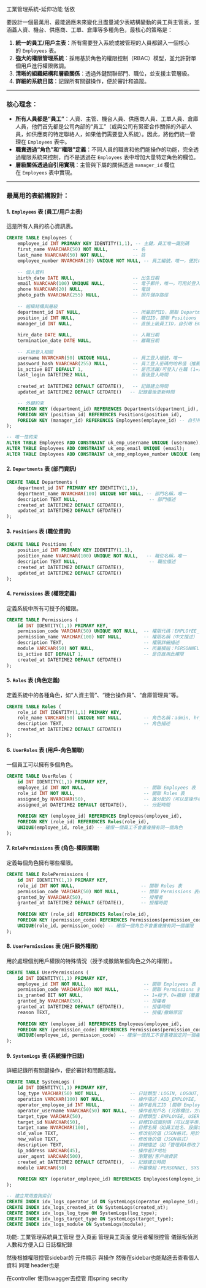   
工業管理系統-延伸功能 恬依

要設計一個最萬用、最能適應未來變化且盡量減少表結構變動的員工與主管表，並涵蓋人資、機台、供應商、工單、倉庫等多種角色，最核心的策略是：

1. **統一的員工/用戶主表**：所有需要登入系統或被管理的人員都歸入一個核心的 `Employees` 表。
2. **強大的權限管理系統**：採用基於角色的權限控制（RBAC）模型，並允許對單個用戶進行權限微調。
3. **清晰的組織結構和層級關係**：透過外鍵關聯部門、職位，並支援主管層級。
4. **詳細的系統日誌**：記錄所有關鍵操作，便於審計和追蹤。

---

### **核心理念：**

- **所有人員都是“員工”**：人資、主管、機台人員、供應商人員、工單人員、倉庫人員，他們首先都是公司內部的“員工”（或與公司有緊密合作關係的外部人員，如供應商的特定聯絡人，如果他們需要登入系統）。因此，將他們統一管理在 `Employees` 表中。
- **職責透過“角色”和“權限”定義**：不同人員的職責和他們能操作的功能，完全透過權限系統來控制，而不是透過在 `Employees` 表中增加大量特定角色的欄位。
- **層級關係透過自引用實現**：主管與下屬的關係透過 `manager_id` 欄位在 `Employees` 表中實現。

---

### **最萬用的表結構設計：**

#### 1. **`Employees` 表 (員工/用戶主表)**

這是所有人員的核心資訊表。

```sql
CREATE TABLE Employees (
    employee_id INT PRIMARY KEY IDENTITY(1,1), -- 主鍵，員工唯一識別碼
    first_name NVARCHAR(50) NOT NULL,         -- 名
    last_name NVARCHAR(50) NOT NULL,          -- 姓
    employee_number NVARCHAR(20) UNIQUE NOT NULL, -- 員工編號，唯一，便於內部管理
    
    -- 個人資料
    birth_date DATE NULL,                     -- 出生日期
    email NVARCHAR(100) UNIQUE NULL,          -- 電子郵件，唯一，可用於登入或聯絡
    phone NVARCHAR(20) NULL,                  -- 電話
    photo_path NVARCHAR(255) NULL,            -- 照片儲存路徑
    
    -- 組織結構與層級
    department_id INT NULL,                   -- 所屬部門ID，關聯 Departments 表
    position_id INT NULL,                     -- 職位ID，關聯 Positions 表
    manager_id INT NULL,                      -- 直接上級員工ID，自引用 Employees 表，用於建構層級關係
    
    hire_date DATE NULL,                      -- 入職日期
    termination_date DATE NULL,               -- 離職日期
    
    -- 系統登入相關
    username NVARCHAR(50) UNIQUE NULL,        -- 員工登入帳號，唯一
    password_hash NVARCHAR(255) NULL,         -- 員工登入密碼的哈希值（推薦使用哈希，而非明文密碼）
    is_active BIT DEFAULT 1,                  -- 是否活躍/可登入/在職 (1=是, 0=否)
    last_login DATETIME2 NULL,                -- 最後登入時間
    
    created_at DATETIME2 DEFAULT GETDATE(),   -- 記錄建立時間
    updated_at DATETIME2 DEFAULT GETDATE()   -- 記錄最後更新時間

    -- 外鍵約束
    FOREIGN KEY (department_id) REFERENCES Departments(department_id),
    FOREIGN KEY (position_id) REFERENCES Positions(position_id),
    FOREIGN KEY (manager_id) REFERENCES Employees(employee_id) -- 自引用外鍵
);

-- 唯一性約束
ALTER TABLE Employees ADD CONSTRAINT uk_emp_username UNIQUE (username);
ALTER TABLE Employees ADD CONSTRAINT uk_emp_email UNIQUE (email);
ALTER TABLE Employees ADD CONSTRAINT uk_emp_employee_number UNIQUE (employee_number);
```

#### 2. **`Departments` 表 (部門資訊)**

```sql
CREATE TABLE Departments (
    department_id INT PRIMARY KEY IDENTITY(1,1),
    department_name NVARCHAR(100) UNIQUE NOT NULL, -- 部門名稱，唯一
    description TEXT NULL,                          -- 部門描述
    created_at DATETIME2 DEFAULT GETDATE(),
    updated_at DATETIME2 DEFAULT GETDATE()
);
```

#### 3. **`Positions` 表 (職位資訊)**

```sql
CREATE TABLE Positions (
    position_id INT PRIMARY KEY IDENTITY(1,1),
    position_name NVARCHAR(100) UNIQUE NOT NULL,   -- 職位名稱，唯一
    description TEXT NULL,                          -- 職位描述
    created_at DATETIME2 DEFAULT GETDATE(),
    updated_at DATETIME2 DEFAULT GETDATE()
);
```

#### 4. **`Permissions` 表 (權限定義)**

定義系統中所有可授予的權限。

```sql
CREATE TABLE Permissions (
    id INT IDENTITY(1,1) PRIMARY KEY,
    permission_code VARCHAR(50) UNIQUE NOT NULL,  -- 權限代碼：EMPLOYEE_VIEW, MACHINE_MANAGE, SUPPLIER_VIEW等
    permission_name VARCHAR(100) NOT NULL,        -- 權限名稱（中文描述）
    description TEXT,                             -- 權限詳細描述
    module VARCHAR(50) NOT NULL,                  -- 所屬模組：PERSONNEL, SYSTEM, EQUIPMENT, SUPPLIER, INVENTORY, PRODUCTION等
    is_active BIT DEFAULT 1,                      -- 是否啟用此權限
    created_at DATETIME2 DEFAULT GETDATE()
);
```

#### 5. **`Roles` 表 (角色定義)**

定義系統中的各種角色，如“人資主管”、“機台操作員”、“倉庫管理員”等。

```sql
CREATE TABLE Roles (
    role_id INT IDENTITY(1,1) PRIMARY KEY,
    role_name VARCHAR(50) UNIQUE NOT NULL,        -- 角色名稱：admin, hr_manager, machine_operator, supplier_personnel, warehouse_staff, production_planner等
    description TEXT,                             -- 角色描述
    created_at DATETIME2 DEFAULT GETDATE()
);
```

#### 6. **`UserRoles` 表 (用戶-角色關聯)**

一個員工可以擁有多個角色。

```sql
CREATE TABLE UserRoles (
    id INT IDENTITY(1,1) PRIMARY KEY,
    employee_id INT NOT NULL,                     -- 關聯 Employees 表
    role_id INT NOT NULL,                         -- 關聯 Roles 表
    assigned_by NVARCHAR(50),                     -- 誰分配的（可以是操作者用戶名）
    assigned_at DATETIME2 DEFAULT GETDATE(),      -- 分配時間
    
    FOREIGN KEY (employee_id) REFERENCES Employees(employee_id),
    FOREIGN KEY (role_id) REFERENCES Roles(role_id),
    UNIQUE(employee_id, role_id) -- 確保一個員工不會重複擁有同一個角色
);
```

#### 7. **`RolePermissions` 表 (角色-權限關聯)**

定義每個角色擁有哪些權限。

```sql
CREATE TABLE RolePermissions (
    id INT IDENTITY(1,1) PRIMARY KEY,
    role_id INT NOT NULL,                        -- 關聯 Roles 表
    permission_code VARCHAR(50) NOT NULL,        -- 關聯 Permissions 表的權限代碼
    granted_by NVARCHAR(50),                     -- 授權者
    granted_at DATETIME2 DEFAULT GETDATE(),      -- 授權時間
    
    FOREIGN KEY (role_id) REFERENCES Roles(role_id),
    FOREIGN KEY (permission_code) REFERENCES Permissions(permission_code),
    UNIQUE(role_id, permission_code) -- 確保一個角色不會重複擁有同一個權限
);
```

#### 8. **`UserPermissions` 表 (用戶額外權限)**

用於處理個別用戶權限的特殊情況（授予或撤銷某個角色之外的權限）。

```sql
CREATE TABLE UserPermissions (
    id INT IDENTITY(1,1) PRIMARY KEY,
    employee_id INT NOT NULL,                     -- 關聯 Employees 表
    permission_code VARCHAR(50) NOT NULL,         -- 關聯 Permissions 表的權限代碼
    is_granted BIT NOT NULL,                      -- 1=授予，0=撤銷（覆蓋角色權限）
    granted_by NVARCHAR(50),                      -- 授權者
    granted_at DATETIME2 DEFAULT GETDATE(),       -- 授權時間
    reason TEXT,                                  -- 授權/撤銷原因
    
    FOREIGN KEY (employee_id) REFERENCES Employees(employee_id),
    FOREIGN KEY (permission_code) REFERENCES Permissions(permission_code),
    UNIQUE(employee_id, permission_code) -- 確保一個員工不會重複設定同一個權限
);
```

#### 9. **`SystemLogs` 表 (系統操作日誌)**

詳細記錄所有關鍵操作，便於審計和問題追蹤。

```sql
CREATE TABLE SystemLogs (
    id INT IDENTITY(1,1) PRIMARY KEY,
    log_type VARCHAR(50) NOT NULL,           -- 日誌類型：LOGIN, LOGOUT, CREATE, UPDATE, DELETE, VIEW, EXPORT等
    operation VARCHAR(100) NOT NULL,         -- 操作描述：ADD_EMPLOYEE, UPDATE_USER_PASSWORD, APPROVE_WORKORDER等
    operator_employee_id INT NULL,           -- 操作者員工ID (關聯 Employees 表)
    operator_username NVARCHAR(50) NOT NULL, -- 操作者用戶名 (冗餘欄位，方便查詢和日誌記錄)
    target_type VARCHAR(50),                 -- 目標類型：EMPLOYEE, USER, MACHINE, SUPPLIER, WORKORDER, INVENTORY等  
    target_id NVARCHAR(50),                  -- 目標ID或識別碼（可以是字串，如員工編號、工單號）
    target_name NVARCHAR(100),               -- 目標名稱（如員工姓名、設備名稱）
    old_value TEXT,                          -- 修改前的值（JSON格式，用於記錄資料變更）
    new_value TEXT,                          -- 修改後的值（JSON格式）
    description TEXT,                        -- 詳細描述（如「管理員A修改了員工B的電話號碼」）
    ip_address VARCHAR(45),                  -- 操作者IP地址
    user_agent VARCHAR(500),                 -- 瀏覽器/客戶端資訊
    created_at DATETIME2 DEFAULT GETDATE(),  -- 記錄建立時間
    module VARCHAR(50)                       -- 所屬模組：PERSONNEL, SYSTEM, EQUIPMENT, SUPPLIER, INVENTORY, PRODUCTION等
    
    FOREIGN KEY (operator_employee_id) REFERENCES Employees(employee_id)
);

-- 建立常用查詢索引
CREATE INDEX idx_logs_operator_id ON SystemLogs(operator_employee_id);
CREATE INDEX idx_logs_created_at ON SystemLogs(created_at);
CREATE INDEX idx_logs_log_type ON SystemLogs(log_type);
CREATE INDEX idx_logs_target_type ON SystemLogs(target_type);
CREATE INDEX idx_logs_module ON SystemLogs(module);
```


功能: 工業管理系統員工管理
登入頁面
管理員工頁面
使用者權限控管
儀錶板偵測人數和方便入口
日誌檔紀錄

然後根據權限控管sidebar的 元件顯示 與操作
然後在sidebar也能點進去查看個人資料 同理 header也是

在controller 使用swagger去控管
用spring secrity 